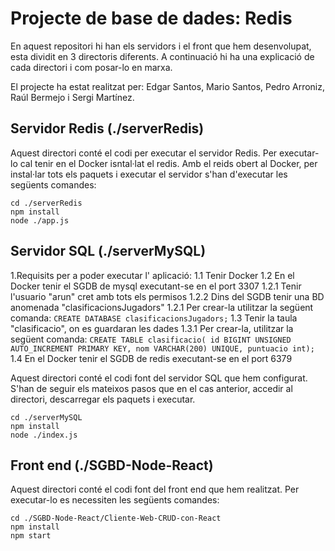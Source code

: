 # Projecte de base de dades: Redis

En aquest repositori hi han els servidors i el front que hem desenvolupat, esta dividit en 3 directoris diferents. A continuació hi ha una explicació de cada directori i com posar-lo en marxa.

El projecte ha estat realitzat per: Edgar Santos, Mario Santos, Pedro Arroniz, Raúl Bermejo i Sergi Martínez. 

## Servidor Redis (./serverRedis)

Aquest directori conté el codi per executar el servidor Redis. Per executar-lo cal tenir en el Docker isntal·lat el redis. Amb el reids obert al Docker, per instal·lar tots els paquets i executar el servidor s'han d'executar les següents comandes:

```
cd ./serverRedis
npm install
node ./app.js
```

## Servidor SQL (./serverMySQL)

1.Requisits per a poder executar l' aplicació:
    1.1 Tenir Docker
    1.2 En el Docker tenir el SGDB de mysql executant-se en el port 3307
        1.2.1 Tenir l'usuario "arun" cret amb tots els permisos
        1.2.2 Dins del SGDB tenir una BD anomenada "clasificacionsJugadors" 
            1.2.1 Per crear-la utilitzar la següent comanda: 
            ```
            CREATE DATABASE clasificacionsJugadors;
            ```
        1.3 Tenir la taula "clasificacio", on es guardaran les dades
             1.3.1 Per crear-la, utilitzar la següent comanda:
            ```
            CREATE TABLE clasificacio( id BIGINT UNSIGNED AUTO_INCREMENT PRIMARY KEY, nom VARCHAR(200) UNIQUE, puntuacio int);
            ```
    1.4 En el Docker tenir el SGDB de redis executant-se en el port 6379

Aquest directori conté el codi font del servidor SQL que hem configurat. S'han de seguir els mateixos pasos que en el cas anterior, accedir al directori, descarregar els paquets i executar.

```
cd ./serverMySQL
npm install
node ./index.js
```

## Front end (./SGBD-Node-React)

Aquest directori conté el codi font del front end que hem realitzat. Per executar-lo es necessiten les següents comandes:

```
cd ./SGBD-Node-React/Cliente-Web-CRUD-con-React
npm install
npm start
```